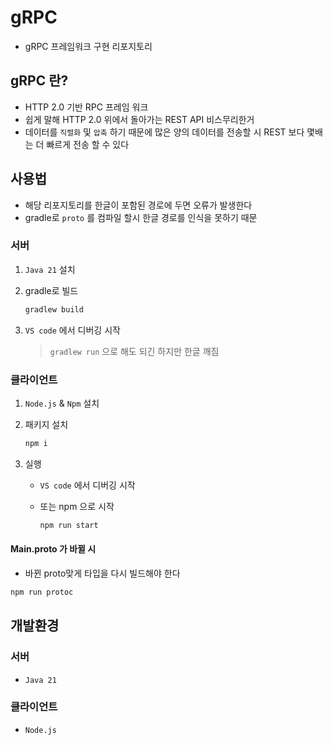 # gRPC

-   gRPC 프레임워크 구현 리포지토리

## gRPC 란?

-   HTTP 2.0 기반 RPC 프레임 워크
-   쉽게 말해 HTTP 2.0 위에서 돌아가는 REST API 비스무리한거
-   데이터를 `직렬화` 및 `압축` 하기 때문에 많은 양의 데이터를 전송할 시 REST 보다 몇배는 더 빠르게 전송 할 수 있다

## 사용법

- 해당 리포지토리를 한글이 포함된 경로에 두면 오류가 발생한다
- gradle로 `proto` 를 컴파일 할시 한글 경로를 인식을 못하기 때문

### 서버

1. `Java 21` 설치

2. gradle로 빌드
    ```bash
    gradlew build
    ```
3. `VS code` 에서 디버깅 시작
    > `gradlew run` 으로 해도 되긴 하지만 한글 깨짐

### 클라이언트

1. `Node.js` & `Npm` 설치

2. 패키지 설치

    ```bash
    npm i
    ```

3. 실행

    - `VS code` 에서 디버깅 시작
    - 또는 npm 으로 시작

        ```bash
        npm run start
        ```

#### Main.proto 가 바뀔 시

-   바뀐 proto맞게 타입을 다시 빌드해야 한다

```bash
npm run protoc
```

## 개발환경

### 서버

-   `Java 21`

### 클라이언트

-   `Node.js`
